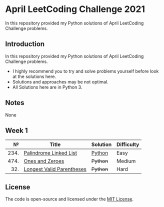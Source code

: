 # April LeetCoding Challenge 2021
In this repository provided my Python solutions of April LeetCoding Challenge problems.

## Introduction
In this repository provided my Python solutions of April LeetCoding Challenge problems. 
- I highly recommend you to try and solve problems yourself before look at the solutions here.
- Solutions and approaches may be not optimal.
- All Solutions here are in Python 3.

## Notes
None

## Week 1
|№|Title|Solution|Difficulty|
| ----: | --- | --- | --- |
|234.|[Palindrome Linked List](https://leetcode.com/problems/palindrome-linked-list/)|[Python](/Easy/234.PalindromeLinkedList.py)|Easy|
|474.|[Ones and Zeroes](https://leetcode.com/problems/ones-and-zeroes/)|~~Python~~|Medium|
|32.|[Longest Valid Parentheses](https://leetcode.com/problems/longest-valid-parentheses/)|~~Python~~|Hard|

## License
The code is open-source and licensed under the [MIT License](/LICENSE).
